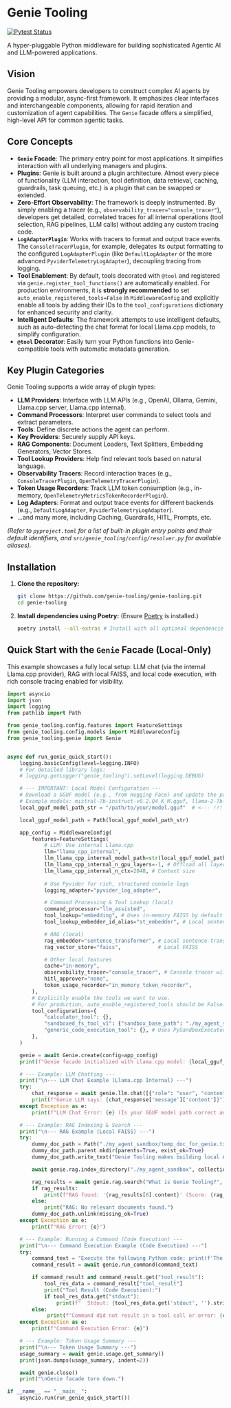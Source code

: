 # Genie Tooling

[![Pytest Status](https://github.com/genie-tooling/genie-tooling/actions/workflows/python_ci.yml/badge.svg)](https://github.com/genie-tooling/genie-tooling/actions/workflows/python_ci.yml)

A hyper-pluggable Python middleware for building sophisticated Agentic AI and LLM-powered applications.

## Vision

Genie Tooling empowers developers to construct complex AI agents by providing a modular, async-first framework. It emphasizes clear interfaces and interchangeable components, allowing for rapid iteration and customization of agent capabilities. The `Genie` facade offers a simplified, high-level API for common agentic tasks.

## Core Concepts

*   **`Genie` Facade**: The primary entry point for most applications. It simplifies interaction with all underlying managers and plugins.
*   **Plugins**: Genie is built around a plugin architecture. Almost every piece of functionality (LLM interaction, tool definition, data retrieval, caching, guardrails, task queuing, etc.) is a plugin that can be swapped or extended.
*   **Zero-Effort Observability**: The framework is deeply instrumented. By simply enabling a tracer (e.g., `observability_tracer="console_tracer"`), developers get detailed, correlated traces for all internal operations (tool selection, RAG pipelines, LLM calls) without adding any custom tracing code.
*   **`LogAdapterPlugin`**: Works with tracers to format and output trace events. The `ConsoleTracerPlugin`, for example, delegates its output formatting to the configured `LogAdapterPlugin` (like `DefaultLogAdapter` or the more advanced `PyviderTelemetryLogAdapter`), decoupling tracing from logging.
*   **Tool Enablement**: By default, tools decorated with `@tool` and registered via `genie.register_tool_functions()` are automatically enabled. For production environments, it is **strongly recommended** to set `auto_enable_registered_tools=False` in `MiddlewareConfig` and explicitly enable all tools by adding their IDs to the `tool_configurations` dictionary for enhanced security and clarity.
*   **Intelligent Defaults**: The framework attempts to use intelligent defaults, such as auto-detecting the chat format for local Llama.cpp models, to simplify configuration.
*   **`@tool` Decorator**: Easily turn your Python functions into Genie-compatible tools with automatic metadata generation.

## Key Plugin Categories

Genie Tooling supports a wide array of plugin types:

*   **LLM Providers**: Interface with LLM APIs (e.g., OpenAI, Ollama, Gemini, Llama.cpp server, Llama.cpp internal).
*   **Command Processors**: Interpret user commands to select tools and extract parameters.
*   **Tools**: Define discrete actions the agent can perform.
*   **Key Providers**: Securely supply API keys.
*   **RAG Components**: Document Loaders, Text Splitters, Embedding Generators, Vector Stores.
*   **Tool Lookup Providers**: Help find relevant tools based on natural language.
*   **Observability Tracers**: Record interaction traces (e.g., `ConsoleTracerPlugin`, `OpenTelemetryTracerPlugin`).
*   **Token Usage Recorders**: Track LLM token consumption (e.g., in-memory, `OpenTelemetryMetricsTokenRecorderPlugin`).
*   **Log Adapters**: Format and output trace events for different backends (e.g., `DefaultLogAdapter`, `PyviderTelemetryLogAdapter`).
*   ...and many more, including Caching, Guardrails, HITL, Prompts, etc.

*(Refer to `pyproject.toml` for a list of built-in plugin entry points and their default identifiers, and `src/genie_tooling/config/resolver.py` for available aliases).*

## Installation

1.  **Clone the repository:**
    ```bash
    git clone https://github.com/genie-tooling/genie-tooling.git
    cd genie-tooling
    ```

2.  **Install dependencies using Poetry:**
    (Ensure [Poetry](https://python-poetry.org/docs/#installation) is installed.)
    ```bash
    poetry install --all-extras # Install with all optional dependencies
    ```

## Quick Start with the `Genie` Facade (Local-Only)

This example showcases a fully local setup: LLM chat (via the internal Llama.cpp provider), RAG with local FAISS, and local code execution, with rich console tracing enabled for visibility.

```python
import asyncio
import json
import logging
from pathlib import Path

from genie_tooling.config.features import FeatureSettings
from genie_tooling.config.models import MiddlewareConfig
from genie_tooling.genie import Genie


async def run_genie_quick_start():
    logging.basicConfig(level=logging.INFO)
    # For detailed library logs:
    # logging.getLogger("genie_tooling").setLevel(logging.DEBUG)

    # --- IMPORTANT: Local Model Configuration ---
    # Download a GGUF model (e.g., from Hugging Face) and update the path below.
    # Example models: mistral-7b-instruct-v0.2.Q4_K_M.gguf, llama-2-7b-chat.Q4_K_M.gguf
    local_gguf_model_path_str = "/path/to/your/model.gguf"  # <--- !!! CHANGE THIS PATH !!!

    local_gguf_model_path = Path(local_gguf_model_path_str)

    app_config = MiddlewareConfig(
        features=FeatureSettings(
            # LLM: Use internal Llama.cpp
            llm="llama_cpp_internal",
            llm_llama_cpp_internal_model_path=str(local_gguf_model_path.resolve()),
            llm_llama_cpp_internal_n_gpu_layers=-1, # Offload all layers to GPU if available, 0 for CPU
            llm_llama_cpp_internal_n_ctx=2048, # Context size
            
            # Use Pyvider for rich, structured console logs
            logging_adapter="pyvider_log_adapter",

            # Command Processing & Tool Lookup (local)
            command_processor="llm_assisted",
            tool_lookup="embedding", # Uses in-memory FAISS by default
            tool_lookup_embedder_id_alias="st_embedder", # Local sentence-transformer

            # RAG (local)
            rag_embedder="sentence_transformer", # Local sentence-transformer
            rag_vector_store="faiss",            # Local FAISS

            # Other local features
            cache="in-memory",
            observability_tracer="console_tracer", # Console tracer will use the Pyvider adapter
            hitl_approver="none",
            token_usage_recorder="in_memory_token_recorder",
        ),
        # Explicitly enable the tools we want to use.
        # For production, auto_enable_registered_tools should be False.
        tool_configurations={
            "calculator_tool": {},
            "sandboxed_fs_tool_v1": {"sandbox_base_path": "./my_agent_sandbox"},
            "generic_code_execution_tool": {}, # Uses PySandboxExecutorStub by default (local, insecure)
        },
    )

    genie = await Genie.create(config=app_config)
    print(f"Genie facade initialized with Llama.cpp model: {local_gguf_model_path.name}")

    # --- Example: LLM Chatting ---
    print("\n--- LLM Chat Example (Llama.cpp Internal) ---")
    try:
        chat_response = await genie.llm.chat([{"role": "user", "content": "Hello, Genie! Tell me a short story about a friendly local AI."}])
        print(f"Genie LLM says: {chat_response['message']['content']}")
    except Exception as e:
        print(f"LLM Chat Error: {e} (Is your GGUF model path correct and model compatible?)")

    # --- Example: RAG Indexing & Search ---
    print("\n--- RAG Example (Local FAISS) ---")
    try:
        dummy_doc_path = Path("./my_agent_sandbox/temp_doc_for_genie.txt")
        dummy_doc_path.parent.mkdir(parents=True, exist_ok=True)
        dummy_doc_path.write_text("Genie Tooling makes building local AI agents easier and more flexible.")

        await genie.rag.index_directory("./my_agent_sandbox", collection_name="my_local_docs_collection")

        rag_results = await genie.rag.search("What is Genie Tooling?", collection_name="my_local_docs_collection")
        if rag_results:
            print(f"RAG found: '{rag_results[0].content}' (Score: {rag_results[0].score:.2f})")
        else:
            print("RAG: No relevant documents found.")
        dummy_doc_path.unlink(missing_ok=True)
    except Exception as e:
        print(f"RAG Error: {e}")

    # --- Example: Running a Command (Code Execution) ---
    print("\n--- Command Execution Example (Code Execution) ---")
    try:
        command_text = "Execute the following Python code: print(f'The sum of 7 and 8 is {{7 + 8}}')"
        command_result = await genie.run_command(command_text)

        if command_result and command_result.get("tool_result"):
            tool_res_data = command_result["tool_result"]
            print("Tool Result (Code Execution):")
            if tool_res_data.get("stdout"):
                print(f"  Stdout: {tool_res_data.get('stdout', '').strip()}")
        else:
             print(f"Command did not result in a tool call or error: {command_result}")
    except Exception as e:
        print(f"Command Execution Error: {e}")

    # --- Example: Token Usage Summary ---
    print("\n--- Token Usage Summary ---")
    usage_summary = await genie.usage.get_summary()
    print(json.dumps(usage_summary, indent=2))

    await genie.close()
    print("\nGenie facade torn down.")

if __name__ == "__main__":
    asyncio.run(run_genie_quick_start())
```
